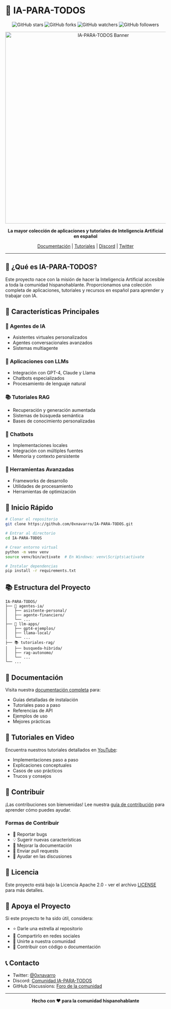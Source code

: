 # 🤖 IA-PARA-TODOS

<div align="center">

![GitHub stars](https://img.shields.io/github/stars/0xnavarro/IA-PARA-TODOS?style=social)
![GitHub forks](https://img.shields.io/github/forks/0xnavarro/IA-PARA-TODOS?style=social)
![GitHub watchers](https://img.shields.io/github/watchers/0xnavarro/IA-PARA-TODOS?style=social)
![GitHub followers](https://img.shields.io/github/followers/0xnavarro?style=social)

<img src="assets/banner.png" alt="IA-PARA-TODOS Banner" width="600px"/>

**La mayor colección de aplicaciones y tutoriales de Inteligencia Artificial en español**

[Documentación](https://0xnavarro.github.io/IA-PARA-TODOS) |
[Tutoriales](https://www.youtube.com/channel/UC-9foKZSXtH3zm-4b8qzbtA) |
[Discord](https://discord.gg/TU_LINK) |
[Twitter](https://twitter.com/0xnavarro)

</div>

---

## 🌟 ¿Qué es IA-PARA-TODOS?

Este proyecto nace con la misión de hacer la Inteligencia Artificial accesible a toda la comunidad hispanohablante. Proporcionamos una colección completa de aplicaciones, tutoriales y recursos en español para aprender y trabajar con IA.

## 🎯 Características Principales

### 🤖 Agentes de IA
- Asistentes virtuales personalizados
- Agentes conversacionales avanzados
- Sistemas multiagente

### 🧠 Aplicaciones con LLMs
- Integración con GPT-4, Claude y Llama
- Chatbots especializados
- Procesamiento de lenguaje natural

### 📚 Tutoriales RAG
- Recuperación y generación aumentada
- Sistemas de búsqueda semántica
- Bases de conocimiento personalizadas

### 💬 Chatbots
- Implementaciones locales
- Integración con múltiples fuentes
- Memoria y contexto persistente

### 🔧 Herramientas Avanzadas
- Frameworks de desarrollo
- Utilidades de procesamiento
- Herramientas de optimización

## 🚀 Inicio Rápido

```bash
# Clonar el repositorio
git clone https://github.com/0xnavarro/IA-PARA-TODOS.git

# Entrar al directorio
cd IA-PARA-TODOS

# Crear entorno virtual
python -m venv venv
source venv/bin/activate  # En Windows: venv\Scripts\activate

# Instalar dependencias
pip install -r requirements.txt
```

## 📚 Estructura del Proyecto

```
IA-PARA-TODOS/
├── 🤖 agentes-ia/
│   ├── asistente-personal/
│   ├── agente-financiero/
│   └── ...
├── 🧠 llm-apps/
│   ├── gpt4-ejemplos/
│   ├── llama-local/
│   └── ...
├── 📚 tutoriales-rag/
│   ├── busqueda-hibrida/
│   ├── rag-autonomo/
│   └── ...
└── ...
```

## 📖 Documentación

Visita nuestra [documentación completa](https://0xnavarro.github.io/IA-PARA-TODOS) para:
- Guías detalladas de instalación
- Tutoriales paso a paso
- Referencias de API
- Ejemplos de uso
- Mejores prácticas

## 🎥 Tutoriales en Video

Encuentra nuestros tutoriales detallados en [YouTube](https://www.youtube.com/channel/UC-9foKZSXtH3zm-4b8qzbtA):
- Implementaciones paso a paso
- Explicaciones conceptuales
- Casos de uso prácticos
- Trucos y consejos

## 🤝 Contribuir

¡Las contribuciones son bienvenidas! Lee nuestra [guía de contribución](CONTRIBUTING.md) para aprender cómo puedes ayudar.

### Formas de Contribuir
- 🐛 Reportar bugs
- 💡 Sugerir nuevas características
- 📝 Mejorar la documentación
- 🔧 Enviar pull requests
- 💬 Ayudar en las discusiones

## 📜 Licencia

Este proyecto está bajo la Licencia Apache 2.0 - ver el archivo [LICENSE](LICENSE) para más detalles.

## 🌟 Apoya el Proyecto

Si este proyecto te ha sido útil, considera:
- ⭐ Darle una estrella al repositorio
- 📢 Compartirlo en redes sociales
- 👥 Unirte a nuestra comunidad
- 🤝 Contribuir con código o documentación

## 📞 Contacto

- Twitter: [@0xnavarro](https://twitter.com/0xnavarro)
- Discord: [Comunidad IA-PARA-TODOS](https://discord.gg/TU_LINK)
- GitHub Discussions: [Foro de la comunidad](https://github.com/0xnavarro/IA-PARA-TODOS/discussions)

---

<div align="center">

**Hecho con ❤️ para la comunidad hispanohablante**

</div>
